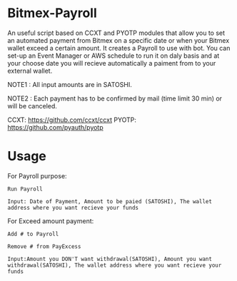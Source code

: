 # Bitmex-Payroll

An useful script based on CCXT and PYOTP modules that allow you to set an automated payment from Bitmex on a specific date or when your Bitmex wallet exceed a certain amount.
It creates a Payroll to use with bot. 
You can set-up an Event Manager or AWS schedule to run it on daly basis and at your choose date you will recieve automatically a paiment from to your external wallet.

NOTE1 : All input amounts are in SATOSHI.

NOTE2 : Each payment has to be confirmed by mail (time limit 30 min) or will be canceled.

CCXT: https://github.com/ccxt/ccxt
PYOTP: https://github.com/pyauth/pyotp

# Usage

For Payroll purpose:
  
    Run Payroll
  
    Input: Date of Payment, Amount to be paied (SATOSHI), The wallet address where you want recieve your funds
  
  
For Exceed amount payment:
 
    Add # to Payroll
  
    Remove # from PayExcess
  
    Input:Amount you DON'T want withdrawal(SATOSHI), Amount you want withdrawal(SATOSHI), The wallet address where you want recieve your funds
